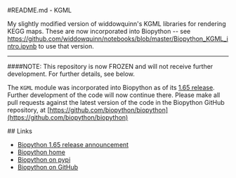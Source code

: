 #README.md - KGML

My slightly modified version of widdowquinn's KGML libraries for rendering KEGG maps. These are now incorporated into Biopython -- see https://github.com/widdowquinn/notebooks/blob/master/Biopython_KGML_intro.ipynb to use that version.

----

####NOTE: This repository is now FROZEN and will not receive further development. For further details, see below.

The `KGML` module was incorporated into Biopython as of its [1.65 release](https://github.com/biopython/biopython/releases). Further development of the code will now continue there. Please make all pull requests against the latest version of the code in the Biopython GitHub repository, at [https://github.com/biopython/biopython](https://github.com/biopython/biopython)

## Links

* [Biopython 1.65 release announcement](http://news.open-bio.org/news/2014/12/biopython-1-65-released/)
* [Biopython home](http://biopython.org/wiki/Main_Page)
* [Biopython on pypi](https://pypi.python.org/pypi/biopython)
* [Biopython on GitHub](https://github.com/biopython/biopython)
